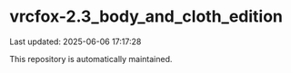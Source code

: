# vrcfox-2.3_body_and_cloth_edition

Last updated: 2025-06-06 17:17:28

This repository is automatically maintained.
